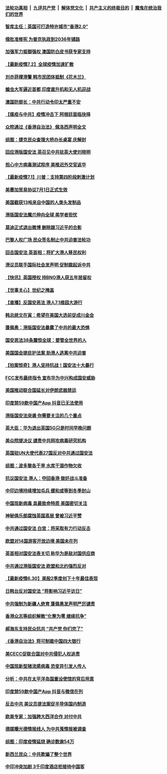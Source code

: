 

####  [法轮功真相](../../../../basic/blob/master/README.md?t=07022002) &nbsp;|&nbsp; [九评共产党](../../../../9ping.md/blob/master/README.md?t=07022002) &nbsp;|&nbsp; [解体党文化](../../../../jtdwh.md/blob/master/README.md?t=07022002)  &nbsp;|&nbsp; [共产主义的终极目的](../../../../gczydzjmd.md/blob/master/README.md?t=07022002) &nbsp;|&nbsp; [魔鬼在统治我们的世界](../../../../mgztzwmdsj.md/blob/master/README.md?t=07022002) 

#### [智库主任：英国可打造特许城市“香港2.0”](../pages/nsc418/n12227010.md?t=07022002) 

#### [俄批准修宪 为普京执政到2036年铺路](../pages/nsc418/n12226978.md?t=07022002) 

#### [加强军力抵御强权 澳国防白皮书获专家支持](../pages/nsc418/n12226240.md?t=07022002) 

#### [【最新疫情7.2】全球疫情加速扩散](../pages/nsc418/n12225896.md?t=07022002) 

#### [刘亦菲撑港警 韩市民团体抵制《花木兰》](../pages/nsc418/n12226849.md?t=07022002) 

#### [蝗虫大军逼近首都 印度直升机和无人机迎战](../pages/nsc418/n12226447.md?t=07022002) 

#### [澳国防部长：中共行动令印太严重不安](../pages/nsc418/n12226619.md?t=07022002) 

#### [【瘟疫与中共】疫情冲击下 阿根廷面临抉择](../pages/nsc418/n12226223.md?t=07022002) 

#### [众院通过《香港自治法》 佩洛西声明全文](../pages/nsc418/n12226260.md?t=07022002) 

#### [组图：捷克民众查理大桥办长桌宴 庆解封](../pages/nsc418/n12223990.md?t=07022002) 

#### [回应港版国安法 英召见中共驻英大使刘晓明](../pages/nsc418/n12225641.md?t=07022002) 

#### [担心中方病毒测试程序 美推迟外交官返华](../pages/nsc418/n12225504.md?t=07022002) 

#### [【最新疫情7.1】川普：支持第四阶段刺激计划](../pages/nsc418/n12223137.md?t=07022002) 

#### [美墨加贸易协议7月1日正式生效](../pages/nsc418/n12225352.md?t=07022002) 

#### [美国截获13吨来自中国的人类头发制品](../pages/nsc418/n12225251.md?t=07022002) 

#### [港版国安法魔爪伸向全球 美学者担忧](../pages/nsc418/n12225012.md?t=07022002) 

#### [莫迪正式退出微博 删除跟习近平的合影](../pages/nsc418/n12225068.md?t=07022002) 

#### [巴黎人权广场 民众签名制止中共迫害法轮功](../pages/nsc418/n12221674.md?t=07022002) 

#### [回击国安法 英首相：将扩大港人移民权利](../pages/nsc418/n12224764.md?t=07022002) 

#### [港议员联手国际社会发声明 促制裁起诉中共](../pages/nsc418/n12224652.md?t=07022002) 

#### [【快讯】英国授权 持BNO港人获五年居留权](../pages/nsc418/n12224889.md?t=07022002) 

#### [【世事关心】世纪之掩盖](../pages/nsc418/n12223498.md?t=07022002) 

#### [【直播】反国安恶法 港人7.1维园大游行](../pages/nsc418/n12219819.md?t=07022002) 

#### [韩总统文在寅：希望在美国大选前促成川金会](../pages/nsc418/n12224373.md?t=07022002) 

#### [蓬佩奥：港版国安法暴露了中共的最大恐惧](../pages/nsc418/n12224268.md?t=07022002) 

#### [国安恶法38条震惊全球：要管全世界的人](../pages/nsc418/n12224164.md?t=07022002) 

#### [美国国会提庇护法案 助港人逃离中共迫害](../pages/nsc418/n12223603.md?t=07022002) 

#### [【拍案惊奇】港人坚持抗战！国安法十大暴行](../pages/nsc418/n12223602.md?t=07022002) 

#### [FCC发布最终指令 宣布华为中兴构成国安威胁](../pages/nsc418/n12222824.md?t=07022002) 

#### [美国推动联合国延长对伊朗武器禁运](../pages/nsc418/n12223133.md?t=07022002) 

#### [印度禁59款中国产App 抖音已无法使用](../pages/nsc418/n12223148.md?t=07022002) 

#### [港版国安法突袭 你需要关注的几个重点](../pages/nsc418/n12222881.md?t=07022002) 

#### [英大臣：华为退出英国5G只是时间早晚问题](../pages/nsc418/n12223030.md?t=07022002) 

#### [美众院提决议 谴责中共网攻病毒研究机构](../pages/nsc418/n12223006.md?t=07022002) 

#### [英国驻UN大使代表27国反对中共通过国安法](../pages/nsc418/n12222760.md?t=07022002) 

#### [组图：波多黎各干旱 水库干涸作物欠收](../pages/nsc418/n12221649.md?t=07022002) 

#### [抗议国安法 港人：夺回香港 做好战斗准备](../pages/nsc418/n12222716.md?t=07022002) 

#### [中印边境持续增加屯兵 缓和或等到冬季封山](../pages/nsc418/n12222557.md?t=07022002) 

#### [中国现新病毒 具最致命特质 美国密切关注](../pages/nsc418/n12222596.md?t=07022002) 

#### [神秘俱乐部腐蚀英国高层 曾被习近平赞](../pages/nsc418/n12222573.md?t=07022002) 

#### [中共通过国安法 白宫：将采取有力行动反击](../pages/nsc418/n12222567.md?t=07022002) 

#### [欧盟对14国游客开放边境 美国未在列](../pages/nsc418/n12222348.md?t=07022002) 

#### [英首相对国安法表关切 称华为是敌对国供应商](../pages/nsc418/n12222449.md?t=07022002) 

#### [中共通过港版国安法 欧盟和北约强烈反对](../pages/nsc418/n12222076.md?t=07022002) 

#### [【最新疫情6.30】美股2季度创下十年最佳表现](../pages/nsc418/n12220711.md?t=07022002) 

#### [日韩台反对国安法 “将影响习近平访日”](../pages/nsc418/n12221801.md?t=07022002) 

#### [中共强制为新疆人绝育 蓬佩奥发声明严厉谴责](../pages/nsc418/n12221779.md?t=07022002) 

#### [香港众志等组织解散“化整为零 继续抗争”](../pages/nsc418/n12221597.md?t=07022002) 

#### [郝海东支持民众抗共 “共产党 你们完了”](../pages/nsc418/n12221534.md?t=07022002) 

#### [《香港自治法》将可制裁中国四大银行](../pages/nsc418/n12221322.md?t=07022002) 

#### [美CECC促联合国对中共侵犯人权追责](../pages/nsc418/n12221191.md?t=07022002) 

#### [中国现新型猪流感病毒 恐变异引发人传人](../pages/nsc418/n12220958.md?t=07022002) 

#### [分析：中共在太平洋岛国重设使馆的背后用意](../pages/nsc418/n12220282.md?t=07022002) 

#### [印度禁59款中国产App 抖音与微信在列](../pages/nsc418/n12220539.md?t=07022002) 

#### [反击中共  美议员提法案促半导体国内制造](../pages/nsc418/n12220479.md?t=07022002) 

#### [欧美专家：加强跨大西洋合作 对付中共](../pages/nsc418/n12220420.md?t=07022002) 

#### [德媒曝光德情报线人 为中共蒐情报被调查](../pages/nsc418/n12219959.md?t=07022002) 

#### [组图：印度疫情延烧 确诊数逾54万](../pages/nsc418/n12219019.md?t=07022002) 

#### [新西兰民众：中共欺骗了整个世界](../pages/nsc418/n12219388.md?t=07022002) 

#### [中印冲突加剧 3千印度酒店拒接待中国客](../pages/nsc418/n12220108.md?t=07022002) 

